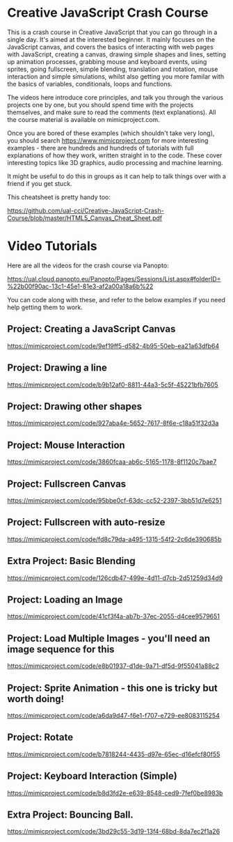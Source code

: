 # Creative JavaScript Crash Course

This is a crash course in Creative JavaScript that you can go through in a single day. It's aimed at the interested beginner. It mainly focuses on the JavaScript canvas, and covers the basics of interacting with web pages with JavaScript, creating a canvas, drawing simple shapes and lines, setting up animation processes, grabbing mouse and keyboard events, using sprites, going fullscreen, simple blending, translation and rotation, mouse interaction and simple simulations, whilst also getting you more familar with the basics of variables, conditionals, loops and functions. 

The videos here introduce core principles, and talk you through the various projects one by one, but you should spend time with the projects themselves, and make sure to read the comments (text explanations). All the course material is available on mimicproject.com.

Once you are bored of these examples (which shouldn't take very long), you should search https://www.mimicproject.com for more interesting examples - there are hundreds and hundreds of tutorials with full explanations of how they work, written straight in to the code. These cover interesting topics like 3D graphics, audio processing and machine learning.

It might be useful to do this in groups as it can help to talk things over with a friend if you get stuck.

This cheatsheet is pretty handy too:

https://github.com/ual-cci/Creative-JavaScript-Crash-Course/blob/master/HTML5_Canvas_Cheat_Sheet.pdf

# Video Tutorials

Here are all the videos for the crash course via Panopto:

https://ual.cloud.panopto.eu/Panopto/Pages/Sessions/List.aspx#folderID=%22b00f90ac-13c1-45e1-81e3-af2a00a18a6b%22

You can code along with these, and refer to the below examples if you need help getting them to work.

## Project: Creating a JavaScript Canvas
https://mimicproject.com/code/9ef19ff5-d582-4b95-50eb-ea21a63dfb64
## Project: Drawing a line
https://mimicproject.com/code/b9b12af0-8811-44a3-5c5f-45221bfb7605
## Project: Drawing other shapes
https://mimicproject.com/code/927aba4e-5652-7617-8f6e-c18a51f32d3a
## Project: Mouse Interaction
https://mimicproject.com/code/3860fcaa-ab6c-5165-1178-8f1120c7bae7
## Project: Fullscreen Canvas
https://mimicproject.com/code/95bbe0cf-63dc-cc52-2397-3bb51d7e6251
## Project: Fullscreen with auto-resize
https://mimicproject.com/code/fd8c79da-a495-1315-54f2-2c6de390685b
## Extra Project: Basic Blending
https://mimicproject.com/code/126cdb47-499e-4d11-d7cb-2d51259d34d9
## Project: Loading an Image
https://mimicproject.com/code/41cf3f4a-ab7b-37ec-2055-d4cee9579651
## Project: Load Multiple Images - you'll need an image sequence for this
https://mimicproject.com/code/e8b01937-d1de-9a71-df5d-9f55041a88c2
## Project: Sprite Animation - this one is tricky but worth doing!
https://mimicproject.com/code/a6da9d47-f6e1-f707-e729-ee8083115254
## Project: Rotate
https://mimicproject.com/code/b7818244-4435-d97e-65ec-d16efcf80f55
## Project: Keyboard Interaction (Simple)
https://mimicproject.com/code/b8d3fd2e-e639-8548-ced9-7fef0be8983b
## Extra Project: Bouncing Ball.
https://mimicproject.com/code/3bd29c55-3d19-13f4-68bd-8da7ec2f1a26

